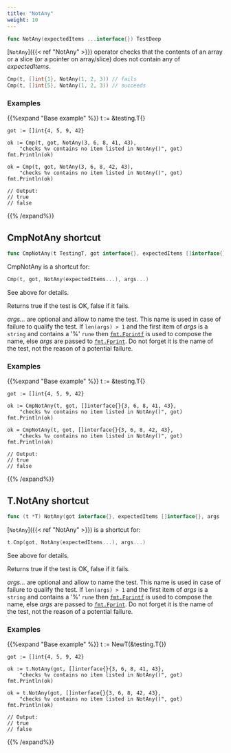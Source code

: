 ```yaml
---
title: "NotAny"
weight: 10
---
```


```go
func NotAny(expectedItems ...interface{}) TestDeep
```

[`NotAny`]({{< ref "NotAny" >}}) operator checks that the contents of an array or a slice (or
a pointer on array/slice) does not contain any of *expectedItems*.

```go
Cmp(t, []int{1}, NotAny(1, 2, 3)) // fails
Cmp(t, []int{5}, NotAny(1, 2, 3)) // succeeds
```


### Examples

{{%expand "Base example" %}}	t := &testing.T{}

	got := []int{4, 5, 9, 42}

	ok := Cmp(t, got, NotAny(3, 6, 8, 41, 43),
		"checks %v contains no item listed in NotAny()", got)
	fmt.Println(ok)

	ok = Cmp(t, got, NotAny(3, 6, 8, 42, 43),
		"checks %v contains no item listed in NotAny()", got)
	fmt.Println(ok)

	// Output:
	// true
	// false
{{% /expand%}}
## CmpNotAny shortcut

```go
func CmpNotAny(t TestingT, got interface{}, expectedItems []interface{}, args ...interface{}) bool
```

CmpNotAny is a shortcut for:

```go
Cmp(t, got, NotAny(expectedItems...), args...)
```

See above for details.

Returns true if the test is OK, false if it fails.

*args...* are optional and allow to name the test. This name is
used in case of failure to qualify the test. If `len(args) > 1` and
the first item of *args* is a `string` and contains a '%' `rune` then
[`fmt.Fprintf`](https://golang.org/pkg/fmt/#Fprintf) is used to compose the name, else *args* are passed to
[`fmt.Fprint`](https://golang.org/pkg/fmt/#Fprint). Do not forget it is the name of the test, not the
reason of a potential failure.


### Examples

{{%expand "Base example" %}}	t := &testing.T{}

	got := []int{4, 5, 9, 42}

	ok := CmpNotAny(t, got, []interface{}{3, 6, 8, 41, 43},
		"checks %v contains no item listed in NotAny()", got)
	fmt.Println(ok)

	ok = CmpNotAny(t, got, []interface{}{3, 6, 8, 42, 43},
		"checks %v contains no item listed in NotAny()", got)
	fmt.Println(ok)

	// Output:
	// true
	// false
{{% /expand%}}
## T.NotAny shortcut

```go
func (t *T) NotAny(got interface{}, expectedItems []interface{}, args ...interface{}) bool
```

[`NotAny`]({{< ref "NotAny" >}}) is a shortcut for:

```go
t.Cmp(got, NotAny(expectedItems...), args...)
```

See above for details.

Returns true if the test is OK, false if it fails.

*args...* are optional and allow to name the test. This name is
used in case of failure to qualify the test. If `len(args) > 1` and
the first item of *args* is a `string` and contains a '%' `rune` then
[`fmt.Fprintf`](https://golang.org/pkg/fmt/#Fprintf) is used to compose the name, else *args* are passed to
[`fmt.Fprint`](https://golang.org/pkg/fmt/#Fprint). Do not forget it is the name of the test, not the
reason of a potential failure.


### Examples

{{%expand "Base example" %}}	t := NewT(&testing.T{})

	got := []int{4, 5, 9, 42}

	ok := t.NotAny(got, []interface{}{3, 6, 8, 41, 43},
		"checks %v contains no item listed in NotAny()", got)
	fmt.Println(ok)

	ok = t.NotAny(got, []interface{}{3, 6, 8, 42, 43},
		"checks %v contains no item listed in NotAny()", got)
	fmt.Println(ok)

	// Output:
	// true
	// false
{{% /expand%}}
